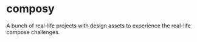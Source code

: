 # composy
A bunch of real-life projects with design assets to experience the real-life compose challenges.
